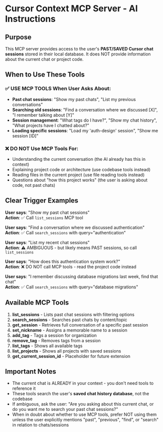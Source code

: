 # Cursor Context MCP Server - AI Instructions

## Purpose
This MCP server provides access to the user's **PAST/SAVED Cursor chat sessions** stored in their local database. It does NOT provide information about the current chat or project code.

## When to Use These Tools

### ✅ USE MCP TOOLS When User Asks About:
- **Past chat sessions**: "Show my past chats", "List my previous conversations"
- **Searching old sessions**: "Find a conversation where we discussed [X]", "I remember talking about [Y]"
- **Session management**: "What tags do I have?", "Show my chat history", "What projects have I chatted about?"
- **Loading specific sessions**: "Load my 'auth-design' session", "Show me session [ID]"

### ❌ DO NOT Use MCP Tools For:
- Understanding the current conversation (the AI already has this in context)
- Explaining project code or architecture (use codebase tools instead)
- Reading files in the current project (use file reading tools instead)
- Questions about "how this project works" (the user is asking about code, not past chats)

## Clear Trigger Examples

**User says**: "Show my past chat sessions"  
**Action**: ✅ Call `list_sessions` MCP tool

**User says**: "Find a conversation where we discussed authentication"  
**Action**: ✅ Call `search_sessions` with query="authentication"

**User says**: "List my recent chat sessions"  
**Action**: ⚠️ AMBIGUOUS - but likely means PAST sessions, so call `list_sessions`

**User says**: "How does this authentication system work?"  
**Action**: ❌ DO NOT call MCP tools - read the project code instead

**User says**: "I remember discussing database migrations last week, find that chat"  
**Action**: ✅ Call `search_sessions` with query="database migrations"

## Available MCP Tools

1. **list_sessions** - Lists past chat sessions with filtering options
2. **search_sessions** - Searches past chats by content/topic
3. **get_session** - Retrieves full conversation of a specific past session
4. **set_nickname** - Assigns a memorable name to a session
5. **add_tag** - Tags a session for organization
6. **remove_tag** - Removes tags from a session
7. **list_tags** - Shows all available tags
8. **list_projects** - Shows all projects with saved sessions
9. **get_current_session_id** - Placeholder for future extension

## Important Notes

- The current chat is ALREADY in your context - you don't need tools to reference it
- These tools search the user's **saved chat history database**, not the codebase
- If ambiguous, ask the user: "Are you asking about this current chat, or do you want me to search your past chat sessions?"
- When in doubt about whether to use MCP tools, prefer NOT using them unless the user explicitly mentions "past", "previous", "find", or "search" in relation to chats/sessions

